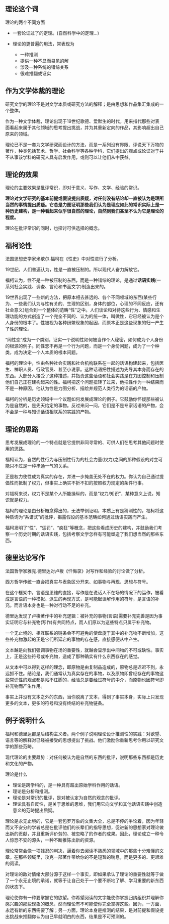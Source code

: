 ## 理论这个词

理论的两个不同方面

+ 一套论证过了的定理。(自然科学中的定理...)

+ 理论的更普遍的用法，常表现为

    + 一种推测
    + 提供一种不显而易见的解
    + 涉及一种系统的错综关系
    + 很难推翻或证实

    

## 作为文学体裁的理论

研究文学的理论不是对文学本质或研究方法的解释；是由思想和作品集汇集成的一个整体。

作为一种文学体裁，理论出现于19世纪歌德、爱默生的时代，用来指代那些对表面看起来属于其他领域的思考提出挑战，并为其重新定向的作品，其影响超出自己原来的领域。

理论已不是一套为文学研究而设计的方法，而是一系列没有界限、评说天下万物的著作，种类包括艺术、哲学、社会科学等各种学科，它们提出的观点或论证对于并不从事该学科的研究人具有启发作用，或则可以让他们从中获益。

 



## 理论的效果

理论的主要效果是批评常识，即对于意义、写作、文学、经验的常识。

**理论对文学研究的基本前提或假设提出质疑，对任何没有结论却一直被认为是理所当然的事情提出质疑。它总是力图证明那些我们认为是理应如此的常识实际上是一种历史建构，是一种看起来似乎很自然的理论，自然到我们甚至不认为它是理论的程度。**

理论在批评常识的同时，也探讨可供选择的概念。



## 福柯论性

法国思想史学家米歇尔.福柯在《性史》中对性进行了分析。

19世纪，人们普遍认为，性是一直被压制的。所以现代人奋力解放它。

福柯认为，性不是一种被压制的东西，而是一种错综的理论，是通过**话语实践**(一系列社会实践、调查、言论和书面文字)制造出来的。

19世界出现了一些新的方法，把原本相去甚远的、各个不同领域的东西(某些行为、一些我们认为与性有关的、生理的区别，身体的部位，心理的不同反应，还有社会意义)组合到一个整体的范畴“性”之中。人们谈论和对待这些行为、情感和生理功能的方式创造了一个完全不同的、认为的统一体，叫做性，它已经被认为是个人身份的根本了。性被视为各种纷繁现象的起因，而原本正是这些现象的归一产生了性的理论。



“同性恋”成为一个类别，证实一个说明性如何被当作个人秘密，如何成为个人身份的根源的例子。同性恋不再是一个行为问题，而是一个身份问题，成为了一个种类，成为决定一个人本质的根本问题。



福柯的理论中，性由各种社会实践和社会机构联系在一起的话语构建起来，包括医生、神职人员、行政官员、甚至小说家。这种话语把性描述为先导其本身而存在的东西。大部分人接受了这种描述，并指责这些话语和社会实践是在力图控制和压制他们自己正在建构起来的性。福柯把这个问题扭转了过来，他把性作为一种结果而不是一种原因。他认为性是力图分析、描绘并规范人类行为的话语的产物。



福柯的分析是历史领域中一个议题如何发展成理论的例子。它鼓励你怀疑那些被认为是自然的，是先天给定的事物。反过来问一问，它们是不是专家话语的产物，会不会是一种与知识话语相联系的实践的产物。



## 理论的思路

思考发展成理论的一个特点就是它提供非同寻常的、可供人们在思考其他问题时使用的思路。

福柯认为，自然的性行为与压制性行为的社会力量(权力)之间的那种假设的对立可能只不过是一种串通一气的关系。

正是权力使性成为真实的存在，并进一步掩盖无处不在的权力。你认为自己通过提倡性而抵制了权力，但事实上确实不折不扣的按照权力规定的条件行事。

对福柯来说，权力不是某个人所能操纵的，而是“权力/知识”，某种意义上说，知识就是权力。



福柯的理论是由分析概念得出的，无法举例证明，本质上有是猜测性的，福柯将这种质询为“系谱式”的批评，揭露假设的基本范畴如何通过话语实践而产生。

福柯发明了“性”、“惩罚”、“疯狂”等概念，把这些看成历史的建构，并鼓励我们考察一个历史时期的话语实践，包括考察文学怎样有可能塑造了我们想当然的那些东西。



## 德里达论写作

法国哲学家雅克.德里达对卢梭《忏悔录》对写作和经验的讨论做了分析。

西方哲学传统一直会把真实与表象区分开来、如事物与再现、思想与符号。

在这个框架中，言语是思维的直接，写作是在说话人不在场的情况下的运作，被看成是言语的一种模拟、派生的再现方式，是可能起误解作用的符号，是言语的补充。而言语本身也是一种对行动不足的补充。

德里达发现了卢梭著作中的补充逻辑：被补充的事物(言语)需要补充完善是因为事实证明它与补充物(写作)有共同特点，而人们原以为这些特点只属于补充物。



一个无止境的、相互联系的链条会不可避免的使盘旋于其中的补充物不断增加，这些补充物激起的正是它们所延宕的事物的存在感，直接感便从中产生。

文本越是向我们强调事物在场的重要性，就越会显示出中间物的不可或缺性。事实上，正是这些符号或补充物，造成了那种确实有什么东西存在的感觉。

从文本中可以得到这样的理念，即原物是由复制品造成的，原物总是迟迟不到，永远抓不住。结论是，我们通常认为真实存在的事物，以及原物即曾经存在的事物这些常识性的观点都是站不住脚的，经验总是要经过符号的中介，而原物也因符号即补充物而产生作用。



事实上并没有文本之外的东西，当你脱离了文本，得到了事实本身，实际上只发现更多的文本，更多的符号和没有终结的补充物链条。



## 例子说明什么



福柯和德里达都是后结构主义者。两个例子说明理论设计推测性的实践：对欲望、语言等的解释对已经被接受的思想提出了挑战。他们激励你重新思考你用以研究文学的那些范畴。

现代理论的主要趋势：对任何被认为是自然的东西的批评，说明那些东西都是历史和文化的产物。



理论是什么

+ 理论是跨学科的，是一种具有超出原始学科作用的话语。
+ 理论是分析和推测。
+ 理论是对常识的批评，是对被认定为自然的观念的批评。
+ 理论具有自反性，是关于思维的思维，我们用它向文学和其他话语实践中创造意义的范畴提出质疑。



理论是永无止境的，它是一套包罗万象的文集大全，总是不停的争论着，因为年轻而又不安分的学者总是在批评他们的长辈们的指导思想，促进新的思想家对理论做出新的贡献，并且重新评价劳的、被忽略了的作者的成果。因此，理论成立一种令人惊恐不安的源头，一种不断推陈出新的资源。



理论常常会像一项残忍的判决，逼着你去阅读不熟悉的领域中的那些十分难懂的文章。在那些领域里，攻克一部著作带给你的不是短暂的喘息，而是更多的、更艰难的阅读。

对理论的敌对情绪大部分源于这样一个事实，即如果承认了理论的重要性就等于做了一个永无止境的承诺，就等于让自己处于一个要不断地了解、学习重要的新东西的状态下。

理论使你有一种要掌握它的欲望。你希望阅读的文字能使你掌握归纳组织并理解你感兴趣的那些现象的概念，然而理论有不可能使你完全掌握这些。因为，一方面，永远有新的东西需要了解；另一方面，理论本身是推测的结果，是对前提和假设提出挑战来推翻你认为自己早就明白的东西，结果是不可预测的。

